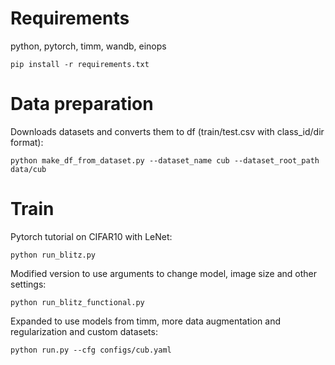 # Requirements
python, pytorch, timm, wandb, einops

```
pip install -r requirements.txt
```

# Data preparation

Downloads datasets and converts them to df (train/test.csv with class_id/dir format):

```
python make_df_from_dataset.py --dataset_name cub --dataset_root_path data/cub
```

# Train
Pytorch tutorial on CIFAR10 with LeNet:
```
python run_blitz.py
```

Modified version to use arguments to change model, image size and other settings:
```
python run_blitz_functional.py
```

Expanded to use models from timm, more data augmentation and regularization and 
custom datasets:
```
python run.py --cfg configs/cub.yaml
```
